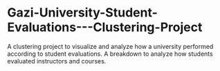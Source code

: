 # Gazi-University-Student-Evaluations---Clustering-Project
A clustering project to visualize and analyze how a university performed according to student evaluations. A breakdown to analyze how students evaluated instructors and courses.
